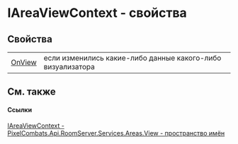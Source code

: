 # IAreaViewContext - свойства




## Свойства
<table>
<tr>
<td><a href="8d705c9d-5a12-fd71-d528-b0ba8eaba6f5">OnView</a></td>
<td>если изменились какие-либо данные какого-либо визуализатора</td></tr>
</table>

## См. также


#### Ссылки
<a href="399f63a8-3f59-5085-21ae-8069297f7a7d">IAreaViewContext - </a>  
<a href="d42615c4-2647-6043-f483-ab072442c0ce">PixelCombats.Api.RoomServer.Services.Areas.View - пространство имён</a>  

